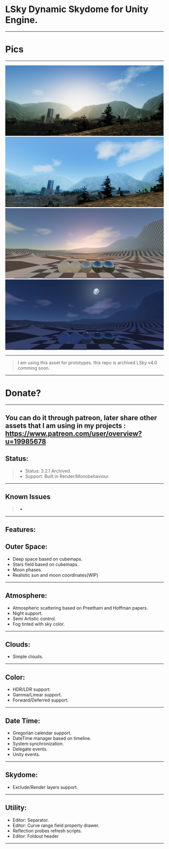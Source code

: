 # LSky Dynamic Skydome for Unity Engine.
-------------

# Pics
-------------

<img src="Pics/Sky0.png">
<img src="Pics/Sky1.png">
<img src="Pics/Sky2.png">
<img src="Pics/Sky3.png">

--------------
> I am using this asset for prototypes. this repo is archived LSky v4.0 comming soon.
--------------

# Donate?
--------------
You can do it through patreon, later share other assets that I am using in my projects : https://www.patreon.com/user/overview?u=19985678
--------------

Status:
-------------

>- Status: 3.2.1 Archived.
>- Support: Built in Render/Monobehaviour.
-------------

Known Issues
-------------
>- 
-------------

Features:
--------------

Outer Space:
--------------
- Deep space based on cubemaps.
- Stars field based on cubemaps.
- Moon phases.
- Realistic sun and moon coordinates(WIP)
--------------
Atmosphere:
--------------
- Atmospheric scattering based on Preetham and Hoffman papers.
- Night support.
- Semi Artistic control.
- Fog tinted with sky color.
--------------
Clouds:
--------------
- Simple clouds.
--------------
Color:
--------------
- HDR/LDR support.
- Gamma/Linear support.
- Forward/Deferred support.
--------------
Date Time:
--------------
- Gregorian calendar support.
- DateTime manager based on timeline.
- System synchronization.
- Delegate events.
- Unity events.
--------------
Skydome:
--------------
- Exclude/Render layers support.
--------------
Utility:
--------------
- Editor: Separator.
- Editor: Curve range field property drawer.
- Reflection probes refresh scripts.
- Editor: Foldout header
--------------
